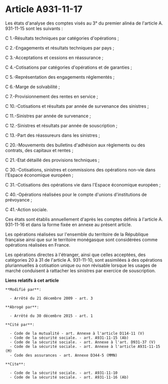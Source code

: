 # Article A931-11-17

Les états d'analyse des comptes visés au 3° du premier alinéa de l'article A. 931-11-15 sont les suivants : 

C 1.-Résultats techniques par catégories d'opérations ; 

C 2.-Engagements et résultats techniques par pays ; 

C 3.-Acceptations et cessions en réassurance ; 

C 4.-Cotisations par catégories d'opérations et de garanties ; 

C 5.-Représentation des engagements réglementés ; 

C 6.-Marge de solvabilité ; 

C 7.-Provisionnement des rentes en service ; 

C 10.-Cotisations et résultats par année de survenance des sinistres ; 

C 11.-Sinistres par année de survenance ; 

C 12.-Sinistres et résultats par année de souscription ; 

C 13.-Part des réassureurs dans les sinistres ; 

C 20.-Mouvements des bulletins d'adhésion aux règlements ou des contrats, des capitaux et rentes ; 

C 21.-Etat détaillé des provisions techniques ; 

C 30.-Cotisations, sinistres et commissions des opérations non-vie dans l'Espace économique européen ; 

C 31.-Cotisations des opérations vie dans l'Espace économique européen ; 

C 40.-Opérations réalisées pour le compte d'unions d'institutions de prévoyance ; 

C 41.-Action sociale. 

Ces états sont établis annuellement d'après les comptes définis à l'article A. 931-11-16 et dans la forme fixée en annexe au
présent article. 

Les opérations réalisées sur l'ensemble du territoire de la République française ainsi que sur le territoire monégasque sont
considérées comme opérations réalisées en France. 

Les opérations directes à l'étranger, ainsi que celles acceptées, des catégories 20 à 31 de l'article A. 931-11-10, sont
assimilées à des opérations pluriannuelles à cotisation unique ou non révisable lorsque les usages de marché conduisent à
rattacher les sinistres par exercice de souscription.

**Liens relatifs à cet article**

	**Modifié par**:

	  - Arrêté du 21 décembre 2009 - art. 3

	**Abrogé par**:

	  - Arrêté du 30 décembre 2015 - art. 1

	**Cité par**:

	  - Code de la mutualité - art. Annexe à l'article D114-11 (V)
	  - Code de la sécurité sociale. - art. A931-11-15 (Ab)
	  - Code de la sécurité sociale. - art. Annexe à l'art. D931-37 (V)
	  - Code de la sécurité sociale. - art. Annexe à l'article A931-11-15 (M)
	  - Code des assurances - art. Annexe D344-5 (MMN)

	**Cite**:

	  - Code de la sécurité sociale. - art. A931-11-10
	  - Code de la sécurité sociale. - art. A931-11-16 (Ab)
